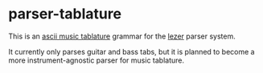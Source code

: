# parser-tablature

This is an [ascii music tablature](https://en.wikipedia.org/wiki/ASCII_tab) grammar for the [lezer](https://lezer.codemirror.net/) parser system.

It currently only parses guitar and bass tabs, but it is planned to become a more instrument-agnostic parser for music tablature.
